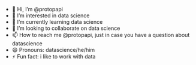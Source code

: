 - 👋 Hi, I’m @protopapi
- 👀 I’m interested in data science
- 🌱 I’m currently learning data science
- 💞️ I’m looking to collaborate on data science
- 📫 How to reach me @protopapi, just in case you have a question about datascience
- 😄 Pronouns: datascience/he/him
- ⚡ Fun fact: i like to work with data

<!---
protopapi/protopapi is a ✨ special ✨ repository because its `README.md` (this file) appears on your GitHub profile.
You can click the Preview link to take a look at your changes.
--->
